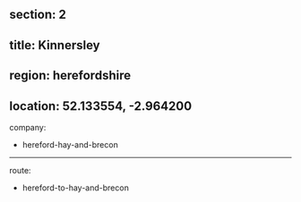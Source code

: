 section: 2
----
title: Kinnersley
----
region: herefordshire
----
location: 52.133554, -2.964200
----
company:
- hereford-hay-and-brecon
----
route:
- hereford-to-hay-and-brecon
